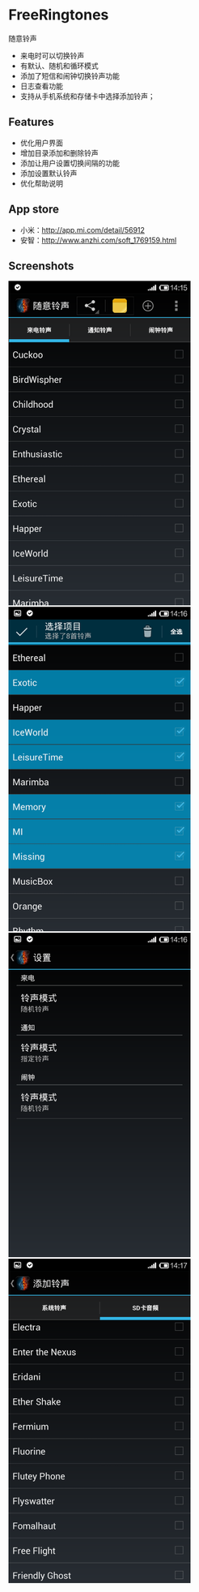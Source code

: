 FreeRingtones
=============
随意铃声
- 来电时可以切换铃声
- 有默认、随机和循环模式
- 添加了短信和闹钟切换铃声功能
- 日志查看功能
- 支持从手机系统和存储卡中选择添加铃声；

Features
--------
- 优化用户界面
- 增加目录添加和删除铃声
- 添加让用户设置切换间隔的功能
- 添加设置默认铃声
- 优化帮助说明

App store
---------
- 小米：http://app.mi.com/detail/56912
- 安智：http://www.anzhi.com/soft_1769159.html

Screenshots
-----------
<img src="screenshots/Screenshot_2014-11-18-14-15-57.png" alt="main" title="screenshot" width="360" height="640" />
<img src="screenshots/Screenshot_2014-11-18-14-16-15.png" alt="main" title="screenshot" width="360" height="640" />
<img src="screenshots/Screenshot_2014-11-18-14-16-49.png" alt="main" title="screenshot" width="360" height="640" />
<img src="screenshots/Screenshot_2014-11-18-14-17-15.png" alt="main" title="screenshot" width="360" height="640" />
